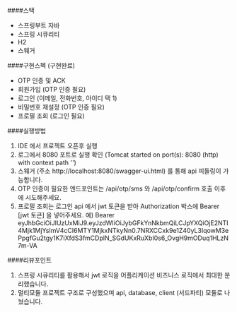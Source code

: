 ####스택
- 스프링부트 자바
- 스프링 시큐리티
- H2
- 스웨거

####구현스펙 (구현완료)
- OTP 인증 및 ACK
- 회원가입 (OTP 인증 필요)
- 로그인 (이메일, 전화번호, 아이디 택 1)
- 비밀번호 재설정 (OTP 인증 필요)
- 프로필 조회 (로그인 필요)

####실행방법
1. IDE 에서 프로젝트 오픈후 실행
2. 로그에서 8080 포트로 실행 확인 (Tomcat started on port(s): 8080 (http) with context path '')
3. 스웨거 (주소 http://localhost:8080/swagger-ui.html) 를 통해 api 피들링이 가능합니다.
4. OTP 인증이 필요한 엔드포인트는 /api/otp/sms 와 /api/otp/confirm 호출 이후에 시도해주세요.
5. 프로필 조회는 로그인 api 에서 jwt 토큰을 받아 Authorization 박스에 Bearer [jwt 토큰] 을 넣어주세요.
예) Bearer eyJhbGciOiJIUzUxMiJ9.eyJzdWIiOiJybGFkYnNkbmQiLCJpYXQiOjE2NTI4Mjk1MjYsImV4cCI6MTY1MjkxNTkyNn0.7NRXCCxk9e1Z40yL3IqowM3ePpgfGu2tgy1K7iXfdS3fmCDplN_SGdUKxRuXbI0s6_OvgH9mODuq1HLzN7m-VA

####리뷰포인트
1. 스프링 시큐리티를 활용해서 jwt 로직을 어플리케이션 비즈니스 로직에서 최대한 분리했습니다.
2. 멀티모듈 프로젝트 구조로 구성했으며 api, database, client (서드파티) 모듈로 나눴습니다.
